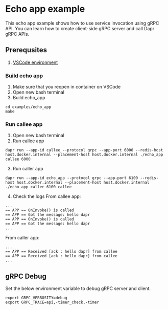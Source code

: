 # Echo app example

This echo app example shows how to use service invocation using gRPC API. You can learn how to create client-side gRPC server and call Dapr gRPC APIs.

## Prerequsites

1. [VSCode environment](../../README.md)

### Build echo app
1. Make sure that you reopen in container on VSCode
2. Open new bash terminal
3. Build echo_app
```
cd examples/echo_app
make
```

### Run callee app

1. Open new bash terminal
2. Run callee app
```
dapr run --app-id callee --protocol grpc --app-port 6000 --redis-host host.docker.internal --placement-host host.docker.internal ./echo_app callee 6000
```
3. Run caller app
```
dapr run --app-id echo_app --protocol grpc --app-port 6100 --redis-host host.docker.internal --placement-host host.docker.internal ./echo_app caller 6100 callee
```
4. Check the logs
From callee app:
```
...
== APP == OnInvoke() is called
== APP == Got the message: hello dapr
== APP == OnInvoke() is called
== APP == Got the message: hello dapr
...
```

From caller app:
```
...
== APP == Received [ack : hello dapr] from callee
== APP == Received [ack : hello dapr] from callee
...
```

## gRPC Debug

Set the below environment variable to debug gRPC server and client.

```
export GRPC_VERBOSITY=debug 
export GRPC_TRACE=api,-timer_check,-timer
```